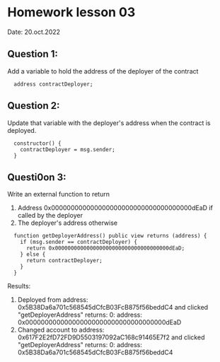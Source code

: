 # Homework lesson 03

Date: 20.oct.2022

## Question 1:

Add a variable to hold the address of the deployer of the contract

```
  address contractDeployer;
```

## Question 2:

Update that variable with the deployer's address when the contract is deployed.

```
  constructor() {
    contractDeployer = msg.sender;
  }
```

## Questi0on 3:

Write an external function to return
  1. Address 0x000000000000000000000000000000000000dEaD if called by the
deployer
  2. The deployer's address otherwise

```
  function getDeployerAddress() public view returns (address) {
    if (msg.sender == contractDeployer) {
      return 0x000000000000000000000000000000000000dEaD;
    } else {
      return contractDeployer;
    }
  }
```

Results:

1. Deployed from address: 0x5B38Da6a701c568545dCfcB03FcB875f56beddC4
  and clicked "getDeployerAddress"
  returns: 0: address: 0x000000000000000000000000000000000000dEaD
2. Changed account to address: 0x617F2E2fD72FD9D5503197092aC168c91465E7f2
  and clicked "getDeployerAddress"
  returns: 0: address: 0x5B38Da6a701c568545dCfcB03FcB875f56beddC4


